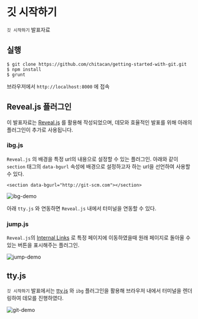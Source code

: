 # 깃 시작하기

`깃 시작하기` 발표자료

## 실행

    $ git clone https://github.com/chitacan/getting-started-with-git.git
    $ npm install
    $ grunt

브라우저에서 `http://localhost:8000` 에 접속

## Reveal.js 플러그인

이 발표자료는 [Reveal.js](https://github.com/hakimel/reveal.js/) 를 활용해 작성되었으며, 데모와 효율적인 발표를 위해 아래의 플러그인이 추가로 사용됩니다.

### ibg.js

`Reveal.js` 의 배경을 특정 url의 내용으로 설정할 수 있는 플러그인. 아래와 같이 `section` 태그의 `data-bgurl` 속성에 배경으로 설정하고자 하는 url을 선언하여 사용할 수 있다.

    <section data-bgurl="http://git-scm.com"></section>

![ibg-demo]()

아래 `tty.js` 와 연동하면 `Reveal.js` 내에서 터미널을 연동할 수 있다.

### jump.js

`Reveal.js`의 [Internal Links](https://github.com/hakimel/reveal.js/#internal-links) 로 특정 페이지에 이동하였을때 원래 페이지로 돌아올 수 있는 버튼을 표시해주는 플러그인.

![jump-demo]()

## tty.js

`깃 시작하기` 발표에서는 [tty.js](https://github.com/chjj/tty.js) 와 `ibg` 플러그인을 활용해 브라우저 내에서 터미널을 렌더링하여 데모를 진행하였다.

![git-demo]()